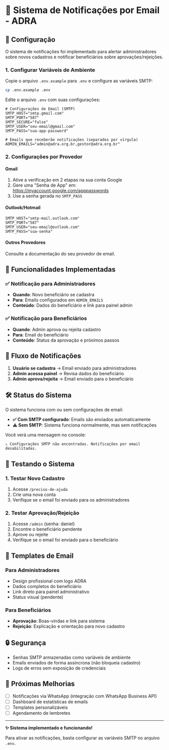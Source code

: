 # 📧 Sistema de Notificações por Email - ADRA

## 🔧 Configuração

O sistema de notificações foi implementado para alertar administradores sobre novos cadastros e notificar beneficiários sobre aprovações/rejeições.

### 1. Configurar Variáveis de Ambiente

Copie o arquivo `.env.example` para `.env` e configure as variáveis SMTP:

```bash
cp .env.example .env
```

Edite o arquivo `.env` com suas configurações:

```env
# Configurações de Email (SMTP)
SMTP_HOST="smtp.gmail.com"
SMTP_PORT="587"
SMTP_SECURE="false"
SMTP_USER="seu-email@gmail.com"
SMTP_PASS="sua-app-password"

# Emails que receberão notificações (separados por vírgula)
ADMIN_EMAILS="admin@adra.org.br,gestor@adra.org.br"
```

### 2. Configurações por Provedor

#### Gmail
1. Ative a verificação em 2 etapas na sua conta Google
2. Gere uma "Senha de App" em: https://myaccount.google.com/apppasswords
3. Use a senha gerada no `SMTP_PASS`

#### Outlook/Hotmail
```env
SMTP_HOST="smtp-mail.outlook.com"
SMTP_PORT="587"
SMTP_USER="seu-email@outlook.com"
SMTP_PASS="sua-senha"
```

#### Outros Provedores
Consulte a documentação do seu provedor de email.

## 🚀 Funcionalidades Implementadas

### ✅ Notificação para Administradores
- **Quando**: Novo beneficiário se cadastra
- **Para**: Emails configurados em `ADMIN_EMAILS`
- **Conteúdo**: Dados do beneficiário e link para painel admin

### ✅ Notificação para Beneficiários
- **Quando**: Admin aprova ou rejeita cadastro
- **Para**: Email do beneficiário
- **Conteúdo**: Status da aprovação e próximos passos

## 🔄 Fluxo de Notificações

1. **Usuário se cadastra** → Email enviado para administradores
2. **Admin acessa painel** → Revisa dados do beneficiário
3. **Admin aprova/rejeita** → Email enviado para o beneficiário

## 🛠️ Status do Sistema

O sistema funciona com ou sem configurações de email:

- **✅ Com SMTP configurado**: Emails são enviados automaticamente
- **⚠️ Sem SMTP**: Sistema funciona normalmente, mas sem notificações

Você verá uma mensagem no console:
```
⚠️ Configurações SMTP não encontradas. Notificações por email desabilitadas.
```

## 🧪 Testando o Sistema

### 1. Testar Novo Cadastro
1. Acesse `/preciso-de-ajuda`
2. Crie uma nova conta
3. Verifique se o email foi enviado para os administradores

### 2. Testar Aprovação/Rejeição
1. Acesse `/admin` (senha: daniel)
2. Encontre o beneficiário pendente
3. Aprove ou rejeite
4. Verifique se o email foi enviado para o beneficiário

## 📧 Templates de Email

### Para Administradores
- Design profissional com logo ADRA
- Dados completos do beneficiário
- Link direto para painel administrativo
- Status visual (pendente)

### Para Beneficiários
- **Aprovação**: Boas-vindas e link para sistema
- **Rejeição**: Explicação e orientação para novo cadastro

## 🔒 Segurança

- Senhas SMTP armazenadas como variáveis de ambiente
- Emails enviados de forma assíncrona (não bloqueia cadastro)
- Logs de erros sem exposição de credenciais

## 📱 Próximas Melhorias

- [ ] Notificações via WhatsApp (integração com WhatsApp Business API)
- [ ] Dashboard de estatísticas de emails
- [ ] Templates personalizáveis
- [ ] Agendamento de lembretes

---

**✨ Sistema implementado e funcionando!** 

Para ativar as notificações, basta configurar as variáveis SMTP no arquivo `.env`.